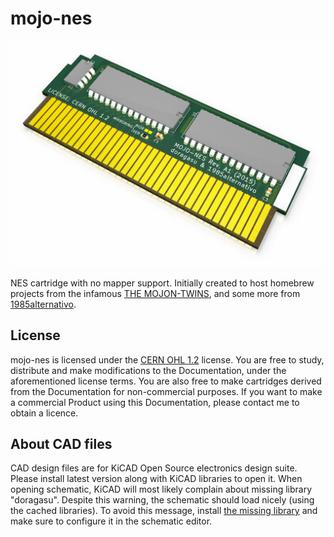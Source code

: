 # mojo-nes

![mojo-nes](/mojo-nes.png)

NES cartridge with no mapper support. Initially created to host homebrew projects from the infamous [THE MOJON-TWINS](http://www.mojontwins.com/), and some more from [1985alternativo](http://www.fasebonus.net/1985alternativo/).

## License
mojo-nes is licensed under the [CERN OHL 1.2](http://www.ohwr.org/licenses/cern-ohl/v1.2) license. You are free to study, distribute and make modifications to the Documentation, under the aforementioned license terms. You are also free to make cartridges derived from the Documentation for non-commercial purposes. If you want to make a commercial Product using this Documentation, please contact me to obtain a licence.

## About CAD files
CAD design files are for KiCAD Open Source electronics design suite. Please install latest version along with KiCAD libraries to open it. When opening schematic, KiCAD will most likely complain about missing library "doragasu". Despite this warning, the schematic should load nicely (using the cached libraries). To avoid this message, install [the missing library](https://github.com/doragasu/doragasu-kicad-lib) and make sure to configure it in the schematic editor.
